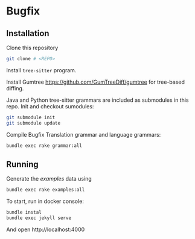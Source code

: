 # Bugfix

## Installation
Clone this repository

``` sh
git clone # <REPO>
```

Install `tree-sitter` program.

Install Gumtree https://github.com/GumTreeDiff/gumtree for tree-based diffing.

Java and Python tree-sitter grammars are included as submodules in this repo.
Init and checkout sumodules:

``` sh
git submodule init
git submodule update
```

Compile Bugfix Translation grammar and language grammars:

``` sh
bundle exec rake grammar:all
```

## Running

Generate the *examples* data using

``` sh
bundle exec rake examples:all
```

To start, run in docker console:
```sh
bundle instal
bundle exec jekyll serve
```

And open http://localhost:4000
